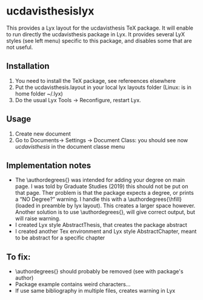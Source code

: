 # ucdavisthesislyx
This provides a Lyx layout for the ucdavisthesis TeX package. It will enable to run directly the ucdavisthesis package in Lyx. It provides several LyX styles (see left menu) specific to this package, and disables some that are not useful. 

## Installation

1. You need to install the TeX package, see refereences elsewhere
2. Put the ucdavisthesis.layout in your local lyx layouts folder (Linux: is in home folder ~/.lyx)
3. Do the usual Lyx Tools -> Reconfigure, restart Lyx. 

## Usage

1. Create new document
2. Go to  Documents-> Settings -> Document Class: you should see now *ucdavisthesis* in the document classe menu

## Implementation notes

- The \authordegrees{} was intended for adding your degree on main page. I was told by Graduate Studies (2019) this should not be put on that page. Ther problem is that the package expects a degree, or prints a “NO Degree?” warning. I handle this with a \authordegrees{\hfill} (loaded in preamble by lyx layout). This creates a larger space however. Another solution is to use \authordegrees{}, will give correct output, but will raise warning.
- I created Lyx style AbstractThesis, that creates the package abstract
- I created another Tex environment and Lyx style AbstractChapter, meant to be abstract for a specific chapter

## To fix:

- \authordegrees{} should probably be removed (see with package's author)
- Package example contains weird characters...
-  If use same bibliography in multiple files, creates warning in Lyx